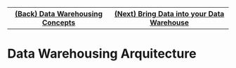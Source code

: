  <table class="center" style="margin-left:auto;margin-right:auto">
  <tr>
    <th><a href="../01-data-warehousing-concepts">(Back) Data Warehousing Concepts</a></th>
    <th><a href="../03-bring-data-into-your-datawarehouse">(Next) Bring Data into your Data Warehouse</a></th>
  </tr>
</table> 

# Data Warehousing Arquitecture